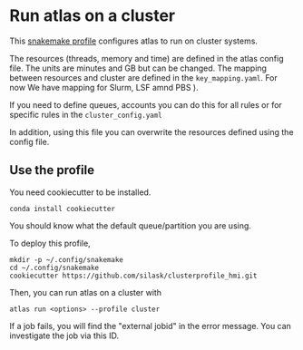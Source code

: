 # Run atlas on a cluster

This [snakemake profile](https://snakemake.readthedocs.io/en/stable/executable.html#profiles) configures atlas to run on cluster systems.

The resources (threads, memory and time) are defined in the atlas config file.
The units are minutes and GB but can be changed. The mapping between  resources and cluster are defined in the `key_mapping.yaml`. For now We have mapping for Slurm, LSF amnd PBS ).


If you need to define queues, accounts you can do this for all rules or for specific rules in the `cluster_config.yaml`

In addition, using this file you can overwrite the resources defined using the config file.




## Use the profile

You need cookiecutter to be installed.

    conda install cookiecutter

You should know what the default queue/partition you are using.

To deploy this profile,

    mkdir -p ~/.config/snakemake
    cd ~/.config/snakemake
    cookiecutter https://github.com/silask/clusterprofile_hmi.git


Then, you can run atlas on a cluster with

    atlas run <options> --profile cluster


If a job fails, you will find the "external jobid" in the error message.
You can investigate the job via this ID.
